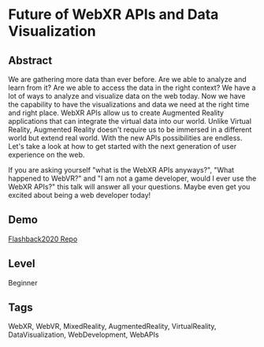 # Future of WebXR APIs and Data Visualization

## Abstract

We are gathering more data than ever before. Are we able to analyze and learn from it? Are we able to access the data in the right context? 
We have a lot of ways to analyze and visualize data on the web today. Now we have the capability to have the visualizations and data we need at the right time and right place. 
WebXR APIs allow us to create Augmented Reality applications that can integrate the virtual data into our world. Unlike Virtual Reality, Augmented Reality doesn't require us to be immersed in a different world but extend real world.
With the new APIs possibilities are endless. Let's take a look at how to get started with the next generation of user experience on the web.

If you are asking yourself "what is the WebXR APIs anyways?", "What happened to WebVR?" and "I am not a game developer, would I ever use the WebXR APIs?" this talk will answer all your questions. Maybe even get you excited about being a web developer today!

## Demo

[Flashback2020 Repo](https://github.com/Yonet/Flashback2020)

## Level

Beginner

## Tags

WebXR, WebVR, MixedReality, AugmentedReality, VirtualReality, DataVisualization, WebDevelopment, WebAPIs
